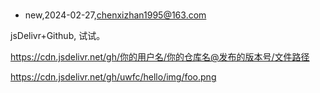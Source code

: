 # 
- new,2024-02-27,chenxizhan1995@163.com

jsDelivr+Github, 试试。

https://cdn.jsdelivr.net/gh/你的用户名/你的仓库名@发布的版本号/文件路径

https://cdn.jsdelivr.net/gh/uwfc/hello/img/foo.png
